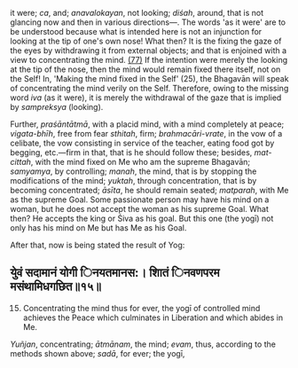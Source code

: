 it were; *ca*, and; *anavalokayan*, not looking; *diśah*, around, that is not glancing now and then in various directions—. The words 'as it were' are to be understood because what is intended here is not an injunction for looking at the tip of one's own nose! What then? It is the fixing the gaze of the eyes by withdrawing it from external objects; and that is enjoined with a view to concentrating the mind. [\(77\)](#page--1-0) If the intention were merely the looking at the tip of the nose, then the mind would remain fixed there itself, not on the Self! In, 'Making the mind fixed in the Self' (25), the Bhagavān will speak of concentrating the mind verily on the Self. Therefore, owing to the missing word *iva* (as it were), it is merely the withdrawal of the gaze that is implied by *sampreksya* (looking).

Further, *praśāntātmā*, with a placid mind, with a mind completely at peace; *vigata-bhīh*, free from fear *sthitah*, firm; *brahmacāri-vrate*, in the vow of a celibate, the vow consisting in service of the teacher, eating food got by begging, etc.—firm in that, that is he should follow these; besides, *mat-cittah*, with the mind fixed on Me who am the supreme Bhagavān; *samyamya*, by controlling; *manah*, the mind, that is by stopping the modifications of the mind; *yuktah*, through concentration, that is by becoming concentrated; *āsīta*, he should remain seated; *matparah*, with Me as the supreme Goal. Some passionate person may have his mind on a woman, but he does not accept the woman as his supreme Goal. What then? He accepts the king or Śiva as his goal. But this one (the yogī) not only has his mind on Me but has Me as his Goal.

After that, now is being stated the result of Yog:

## युेवं सदामानं योगी िनयतमानस:। शाितं िनवणपरम मसंथामिधगछित॥१५॥

15. Concentrating the mind thus for ever, the yogī of controlled mind achieves the Peace which culminates in Liberation and which abides in Me.

*Yuñjan*, concentrating; *ātmānam*, the mind; *evam*, thus, according to the methods shown above; *sadā*, for ever; the yogī,